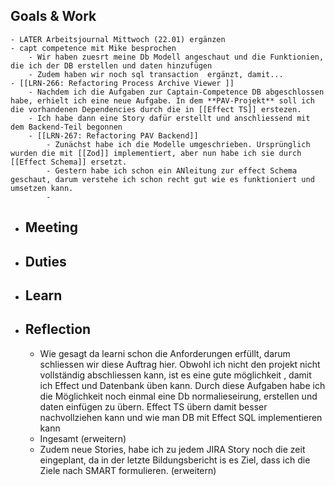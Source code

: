## Goals & Work
	- LATER Arbeitsjournal Mittwoch (22.01) ergänzen
	- capt competence mit Mike besprochen
		- Wir haben zuesrt meine Db Modell angeschaut und die Funktionien, die ich der DB erstellen und daten hinzufügen
		- Zudem haben wir noch sql transaction  ergänzt, damit...
	- [[LRN-266: Refactoring Process Archive Viewer ]]
		- Nachdem ich die Aufgaben zur Captain-Competence DB abgeschlossen habe, erhielt ich eine neue Aufgabe. In dem **PAV-Projekt** soll ich die vorhandenen Dependencies durch die in [[Effect TS]] erstezen.
		- Ich habe dann eine Story dafür erstellt und anschliessend mit dem Backend-Teil begonnen
		- [[LRN-267: Refactoring PAV Backend]]
			- Zunächst habe ich die Modelle umgeschrieben. Ursprünglich wurden die mit [[Zod]] implementiert, aber nun habe ich sie durch [[Effect Schema]] ersetzt.
			- Gestern habe ich schon ein ANleitung zur effect Schema geschaut, darum verstehe ich schon recht gut wie es funktioniert und umsetzen kann.
			-
- ## Meeting
- ## Duties
- ## Learn
- ## Reflection
	- Wie gesagt da learni schon die Anforderungen erfüllt, darum schliessen wir diese Auftrag hier. Obwohl ich nicht den projekt nicht vollständig abschliessen kann, ist es eine gute möglichkeit , damit ich Effect und Datenbank üben kann. Durch diese Aufgaben habe ich die Möglichkeit noch einmal eine Db normalieseirung, erstellen und daten einfügen zu übern. Effect TS übern damit besser nachvollziehen kann und wie man DB mit Effect SQL implementieren kann
	- Ingesamt (erweitern)
	- Zudem neue Stories, habe ich zu jedem JIRA Story noch die zeit eingeplant, da in der letzte Bildungsbericht is es Ziel, dass ich die Ziele nach SMART formulieren. (erweitern)